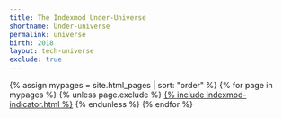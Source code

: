 ```yaml
---
title: The Indexmod Under-Universe
shortname: Under-universe
permalink: universe
birth: 2018
layout: tech-universe
exclude: true
---
```

<wrapper id="spheres">
{% assign mypages = site.html_pages | sort: "order" %}
{% for page in mypages %}
{% unless page.exclude %}
<a href="{{ page.permalink | absolute_url }}">{% include indexmod-indicator.html %}</a>
{% endunless %}
{% endfor %}
</wrapper>
